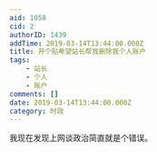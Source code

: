 ```yaml
---
aid: 1058
cid: 2
authorID: 1439
addTime: 2019-03-14T13:44:00.000Z
title: 开个贴希望站长帮我删除我个人账户
tags:
    - 站长
    - 个人
    - 账户
comments: []
date: 2019-03-14T13:44:00.000Z
category: 时政
---
```


我现在发现上网谈政治简直就是个错误。
